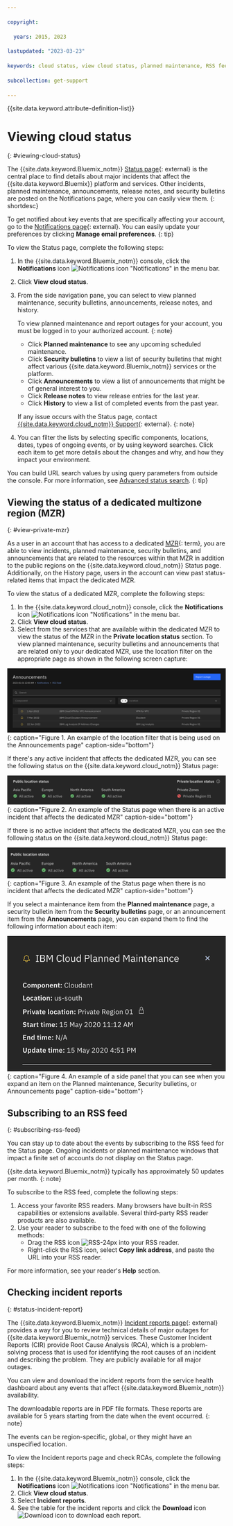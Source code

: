 ```yaml
---

copyright:

  years: 2015, 2023

lastupdated: "2023-03-23"

keywords: cloud status, view cloud status, planned maintenance, RSS feed, unfied notifications, iaas notifications, classic infrastructure notifications, incident reports, MZR, private MZR

subcollection: get-support

---
```


{{site.data.keyword.attribute-definition-list}}

# Viewing cloud status
{: #viewing-cloud-status}

The {{site.data.keyword.Bluemix_notm}} [Status page](/status){: external} is the central place to find details about major incidents that affect the {{site.data.keyword.Bluemix}} platform and services. Other incidents, planned maintenance, announcements, release notes, and security bulletins are posted on the Notifications page, where you can easily view them. 
{: shortdesc}

To get notified about key events that are specifically affecting your account, go to the [Notifications page](/notifications){: external}. You can easily update your preferences by clicking **Manage email preferences**.
{: tip}

To view the Status page, complete the following steps:

1. In the {{site.data.keyword.Bluemix_notm}} console, click the **Notifications** icon ![Notifications icon "Notifications"](../icons/Notification.svg) in the menu bar.
1. Click **View cloud status**.
1. From the side navigation pane, you can select to view planned maintenance, security bulletins, announcements, release notes, and history.

   To view planned maintenance and report outages for your account, you must be logged in to your authorized account.
   {: note}

   * Click **Planned maintenance** to see any upcoming scheduled maintenance. 
   * Click **Security bulletins** to view a list of security bulletins that might affect various {{site.data.keyword.Bluemix_notm}} services or the platform.
   * Click **Announcements** to view a list of announcements that might be of general interest to you. 
   * Click **Release notes** to view release entries for the last year. 
   * Click **History** to view a list of completed events from the past year. 

   If any issue occurs with the Status page, contact [{{site.data.keyword.cloud_notm}} Support](/unifiedsupport/supportcenter){: external}.
   {: note}

1. You can filter the lists by selecting specific components, locations, dates, types of ongoing events, or by using keyword searches. Click each item to get more details about the changes and why, and how they impact your environment.

You can build URL search values by using query parameters from outside the console. For more information, see [Advanced status search](/docs/get-support?topic=get-support-adv-search).
{: tip}

## Viewing the status of a dedicated multizone region (MZR)
{: #view-private-mzr}

As a user in an account that has access to a dedicated [MZR](#x9774820){: term}, you are able to view incidents, planned maintenance, security bulletins, and announcements that are related to the resources within that MZR in addition to the public regions on the {{site.data.keyword.cloud_notm}} Status page. Additionally, on the History page, users in the account can view past status-related items that impact the dedicated MZR.

To view the status of a dedicated MZR, complete the following steps:

1. In the {{site.data.keyword.cloud_notm}} console, click the **Notifications** icon ![Notifications icon "Notifications"](../icons/Notification.svg) in the menu bar.
1. Click **View cloud status**.
1. Select from the services that are available within the dedicated MZR to view the status of the MZR in the **Private location status** section. To view planned maintenance, security bulletins and announcements that are related only to your dedicated MZR, use the location filter on the appropriate page as shown in the following screen capture:

![Example of the location filter](images/location_filter.png "Example of a location filter that is being used on the Announcements page"){: caption="Figure 1. An example of the location filter that is being used on the Announcements page" caption-side="bottom"}

If there's any active incident that affects the dedicated MZR, you can see the following status on the {{site.data.keyword.cloud_notm}} Status page:

![Example of an active incident](images/status_incident.png "Example of the Status page when there is an active incident that affects the dedicated MZR."){: caption="Figure 2. An example of the Status page when there is an active incident that affects the dedicated MZR" caption-side="bottom"}

If there is no active incident that affects the dedicated MZR, you can see the following status on the {{site.data.keyword.cloud_notm}} Status page:

![Example of no active incident](images/status_no_incident.png "Example of the Status page when there is no active incident that affects the dedicated MZR."){: caption="Figure 3. An example of the Status page when there is no incident that affects the dedicated MZR" caption-side="bottom"}

If you select a maintenance item from the **Planned maintenance** page, a security bulletin item from the **Security bulletins** page, or an announcement item from the **Announcements** page, you can expand them to find the following information about each item:

![Example of a maintenance, security bulletin or announcement item side panel](images/status_side_panel.png "Example of a side panel that you can see when you expand an item on the Planned maintenance, Security bulletins, or Announcements page."){: caption="Figure 4. An example of a side panel that you can see when you expand an item on the Planned maintenance, Security bulletins, or Announcements page" caption-side="bottom"}

## Subscribing to an RSS feed
{: #subscribing-rss-feed}

You can stay up to date about the events by subscribing to the RSS feed for the Status page. Ongoing incidents or planned maintenance windows that impact a finite set of accounts do not display on the Status page. 

{{site.data.keyword.Bluemix_notm}} typically has approximately 50 updates per month.
{: note}

To subscribe to the RSS feed, complete the following steps:

1. Access your favorite RSS readers. Many browsers have built-in RSS capabilities or extensions available. Several third-party RSS reader products are also available. 
1. Use your reader to subscribe to the feed with one of the following methods:
   * Drag the RSS icon ![RSS-24px](../icons/RSS-24px.svg) into your RSS reader.
   * Right-click the RSS icon, select **Copy link address**, and paste the URL into your RSS reader.

For more information, see your reader's **Help** section.

## Checking incident reports
{: #status-incident-report}

The {{site.data.keyword.Bluemix_notm}} [Incident reports page](/status/incident-reports){: external} provides a way for you to review technical details of major outages for {{site.data.keyword.Bluemix_notm}} services. These Customer Incident Reports (CIR) provide Root Cause Analysis (RCA), which is a problem-solving process that is used for identifying the root causes of an incident and describing the problem. They are publicly available for all major outages.

You can view and download the incident reports from the service health dashboard about any events that affect {{site.data.keyword.Bluemix_notm}} availability. 

The downloadable reports are in PDF file formats. These reports are available for 5 years starting from the date when the event occurred.
{: note}

The events can be region-specific, global, or they might have an unspecified location. 

To view the Incident reports page and check RCAs, complete the following steps:

1. In the {{site.data.keyword.Bluemix_notm}} console, click the **Notifications** icon ![Notifications icon "Notifications"](../icons/Notification.svg) in the menu bar.
1. Click **View cloud status**. 
1. Select **Incident reports**.
1. See the table for the incident reports and click the **Download** icon ![Download icon](../icons/download.svg "Download") to download each report. 
